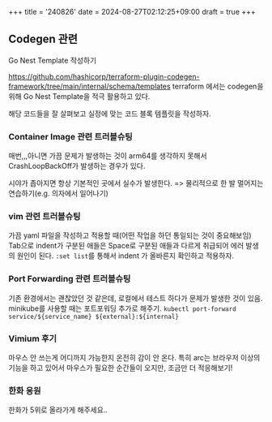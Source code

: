 +++
title = '240826'
date = 2024-08-27T02:12:25+09:00
draft = true
+++

## Codegen 관련

Go Nest Template 작성하기

https://github.com/hashicorp/terraform-plugin-codegen-framework/tree/main/internal/schema/templates
terraform 에서는 codegen을 위해 Go Nest Template을 적극 활용하고 있다.

해당 코드들을 잘 살펴보고 실정에 맞는 코드 블록 템플릿을 작성하자.

### Container Image 관련 트러블슈팅

매번,,,아니면 가끔 문제가 발생하는 것이
arm64를 생각하지 못해서 CrashLoopBackOff가 발생하는 경우가 있다.

시야가 좁아지면 항상 기본적인 곳에서 실수가 발생한다.
=> 물리적으로 한 발 멀어지는 연습하기(e.g. 의자에서 일어나기)

### vim 관련 트러블슈팅

가끔 yaml 파일을 작성하고 적용할 때(어떤 작업을 하던 통일되는 것이 중요해보임)
Tab으로 indent가 구분된 애들은 Space로 구분된 애들과 다르게 취급되어
에러 발생의 원인이 된다.
`:set list`를 통해서 indent 가 올바른지 확인하고 적용하자.

### Port Forwarding 관련 트러블슈팅

기존 환경에서는 괜찮았던 것 같은데, 로컬에서 테스트 하다가 문제가 발생한 것이 있음.
minikube를 사용할 때는 포트포워딩 추가로 해주기.
`kubectl port-forward service/${service_name} ${external}:${internal}`

### Vimium 후기

마우스 안 쓰는게 어디까지 가능한지 온전히 감이 안 온다.
특히 arc는 브라우저 이상의 기능을 하고 있어서 마우스가 필요한 순간들이 오지만, 조금만 더 적응해보기!

### 한화 응원

한화가 5위로 올라가게 해주세요..
